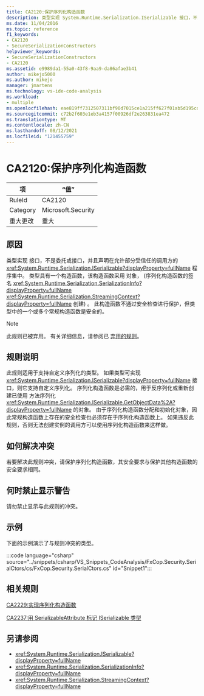 ```yaml
---
title: CA2120:保护序列化构造函数
description: 类型实现 System.Runtime.Serialization.ISerializable 接口，不是委托或接口，并且声明在允许部分受信任的调用方的程序集中。
ms.date: 11/04/2016
ms.topic: reference
f1_keywords:
- CA2120
- SecureSerializationConstructors
helpviewer_keywords:
- SecureSerializationConstructors
- CA2120
ms.assetid: e9989da1-55a0-43f8-9aa9-da86afae3b41
author: mikejo5000
ms.author: mikejo
manager: jmartens
ms.technology: vs-ide-code-analysis
ms.workload:
- multiple
ms.openlocfilehash: eae819ff7312507311bf90d7015ce1a215ff627f01ab5d195cd73d430132edfd
ms.sourcegitcommit: c72b2f603e1eb3a4157f00926df2e263831ea472
ms.translationtype: MT
ms.contentlocale: zh-CN
ms.lasthandoff: 08/12/2021
ms.locfileid: "121455759"
---
```

# <a name="ca2120-secure-serialization-constructors"></a>CA2120:保护序列化构造函数

|项|“值”|
|-|-|
|RuleId|CA2120|
|Category|Microsoft.Security|
|重大更改|重大|

## <a name="cause"></a>原因
类型实现 接口，不是委托或接口，并且声明在允许部分受信任的调用方的 <xref:System.Runtime.Serialization.ISerializable?displayProperty=fullName> 程序集中。 类型具有一个构造函数，该构造函数采用 对象， (序列化构造函数的签名 <xref:System.Runtime.Serialization.SerializationInfo?displayProperty=fullName> <xref:System.Runtime.Serialization.StreamingContext?displayProperty=fullName> 创建) 。 此构造函数不通过安全检查进行保护，但类型中的一个或多个常规构造函数是安全的。

> [!NOTE]
> 此规则已被弃用。 有关详细信息，请参阅已 [弃用的规则](fxcop-unported-deprecated-rules.md)。

## <a name="rule-description"></a>规则说明
此规则适用于支持自定义序列化的类型。 如果类型可实现 <xref:System.Runtime.Serialization.ISerializable?displayProperty=fullName> 接口，则它支持自定义序列化。 序列化构造函数是必需的，用于反序列化或重新创建已使用 方法序列化 <xref:System.Runtime.Serialization.ISerializable.GetObjectData%2A?displayProperty=fullName> 的对象。 由于序列化构造函数分配和初始化对象，因此常规构造函数上存在的安全检查也必须存在于序列化构造函数上。 如果违反此规则，否则无法创建实例的调用方可以使用序列化构造函数来这样做。

## <a name="how-to-fix-violations"></a>如何解决冲突
若要解决此规则冲突，请保护序列化构造函数，其安全要求与保护其他构造函数的安全要求相同。

## <a name="when-to-suppress-warnings"></a>何时禁止显示警告
请勿禁止显示与此规则的冲突。

## <a name="example"></a>示例
下面的示例演示了与规则冲突的类型。

:::code language="csharp" source="../snippets/csharp/VS_Snippets_CodeAnalysis/FxCop.Security.SerialCtors/cs/FxCop.Security.SerialCtors.cs" id="Snippet1":::

## <a name="related-rules"></a>相关规则
[CA2229:实现序列化构造函数](/dotnet/fundamentals/code-analysis/quality-rules/ca2229)

[CA2237:用 SerializableAttribute 标记 ISerializable 类型](/dotnet/fundamentals/code-analysis/quality-rules/ca2237)

## <a name="see-also"></a>另请参阅

- <xref:System.Runtime.Serialization.ISerializable?displayProperty=fullName>
- <xref:System.Runtime.Serialization.SerializationInfo?displayProperty=fullName>
- <xref:System.Runtime.Serialization.StreamingContext?displayProperty=fullName>
